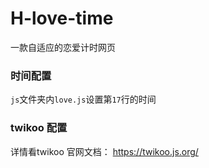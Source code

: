 # H-love-time

一款自适应的恋爱计时网页

### 时间配置

`js`文件夹内`love.js`设置第`17`行的时间


### twikoo 配置

详情看twikoo 官网文档： https://twikoo.js.org/

